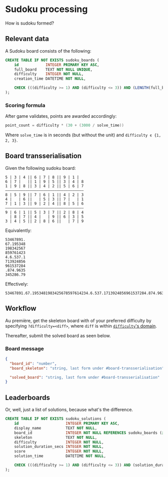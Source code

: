# Sudoku processing
How is sudoku formed?

## Relevant data

A Sudoku board consists of the following:

```sql
CREATE TABLE IF NOT EXISTS sudoku_boards (
    id            INTEGER PRIMARY KEY ASC,                                               -- Unique board ID
    full_board    TEXT NOT NULL UNIQUE,                                                  -- The full "solved" board repr
    difficulty    INTEGER NOT NULL,                                                      -- Board "difficulty", between one and three
    creation_time DATETIME NOT NULL,                                                     -- Time the board was generated

    CHECK (((difficulty >= 1) AND (difficulty <= 3)) AND (LENGTH(full_board) == 9 * 9))
);
```

### Scoring formula

After game validates, points are awarded accordingly:

```c
point_count = difficulty * (30 + (3000 / solve_time))
```

Where `solve_time` is in seconds (but without the unit) and `difficulty ϵ {1, 2, 3}`.

## Board transserialisation

Given the following sudoku board:

```plaintext
5 | 3 | 4 || 6 | 7 | 8 || 9 | 1 |
6 | 7 |   || 1 | 9 | 5 || 3 | 4 | 8
1 | 9 | 8 || 3 | 4 | 2 || 5 | 6 | 7
———————————————————————————————————
8 | 5 | 9 || 7 | 6 | 1 || 4 | 2 | 3
4 |   | 6 ||   | 5 | 3 || 7 |   | 1
7 | 1 | 3 || 9 | 2 | 4 || 8 | 5 | 6
———————————————————————————————————
9 | 6 | 1 || 5 | 3 | 7 || 2 | 8 | 4
  | 8 | 7 || 4 |   | 9 || 6 | 3 | 5
3 | 4 | 5 || 2 | 8 | 6 ||   | 7 | 9
```

Equivalently:

```plaintext
53467891.
67.195348
198342567
859761423
4.6.537.1
713924856
961537284
.874.9635
345286.79
```

Effectively:

```plaintext
53467891.67.1953481983425678597614234.6.537.1713924856961537284.874.9635345286.79
```

## Workflow

Au première, get the skeleton board with of your preferred difficulty by specifying `?difficulty=<diff>`, where `diff` is within [`difficulty`'s domain](#scoring-formula).

Thereafter, submit the solved board as seen below.

### Board message

```json
{
  "board_id": "number",
  "board_skeleton": "string, last form under #board-transserialisation",

  "solved_board": "string, last form under #board-transserialisation"  // Only present when submitting a board solve
}
```

## Leaderboards

Or, well, just a list of solutions, because what's the difference.

```sql
CREATE TABLE IF NOT EXISTS sudoku_solutions (
    id                     INTEGER PRIMARY KEY ASC,                                                     -- Unique solution ID
    display_name           TEXT NOT NULL,                                                               -- Solver's display name
    board_id               INTEGER NOT NULL REFERENCES sudoku_boards (id),                              -- The solved board ID
    skeleton               TEXT NOT NULL,                                                               -- The solved board skeleton
    difficulty             INTEGER NOT NULL,                                                            -- Board "difficulty", between one and three
    solution_duration_secs INTEGER NOT NULL,                                                            -- Time in seconds taken to achieve the solution
    score                  INTEGER NOT NULL,                                                            -- Score achieved for the solve
    solution_time          DATETIME NOT NULL,                                                           -- Time the solution occured at

    CHECK (((difficulty >= 1) AND (difficulty <= 3)) AND (solution_duration_secs > 0) AND (score > 0))
);
```
